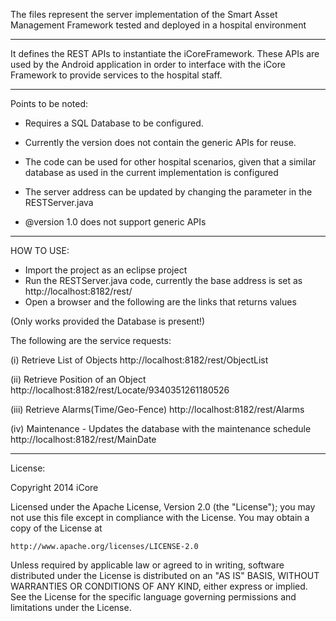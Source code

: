 The files represent the server implementation of the Smart Asset Management Framework tested and deployed in a hospital environment

---------------------------------------------------------------------------------------------------------------------------------------------

It defines the REST APIs to instantiate the iCoreFramework. 
These APIs are used by the Android application in order to interface with the iCore Framework to provide services to the hospital staff.

---------------------------------------------------------------------------------------------------------------------------------------------

Points to be noted:
- Requires a SQL Database to be configured. 
- Currently the version does not contain the generic APIs for reuse.
- The code can be used for other hospital scenarios, given that a similar database as used in the current implementation is configured
- The server address can be updated by changing the parameter in the RESTServer.java

- @version 1.0 does not support generic APIs


---------------------------------------------------------------------------------------------------------------------------------------------
HOW TO USE:

- Import the project as an eclipse project
- Run the RESTServer.java code, currently the base address is set as http://localhost:8182/rest/
- Open a browser and the following are the links that returns values

(Only works provided the Database is present!)

The following are the service requests: 

(i) Retrieve List of Objects
    http://localhost:8182/rest/ObjectList 
 
(ii) Retrieve Position of an Object
     http://localhost:8182/rest/Locate/9340351261180526
 
(iii) Retrieve Alarms(Time/Geo-Fence)
  http://localhost:8182/rest/Alarms 
  
(iv) Maintenance - Updates the database with the maintenance schedule
  http://localhost:8182/rest/MainDate
  
---------------------------------------------------------------------------------------------------------------------------------------------  
 License:
 
 Copyright 2014 iCore

Licensed under the Apache License, Version 2.0 (the "License");
you may not use this file except in compliance with the License.
You may obtain a copy of the License at

    http://www.apache.org/licenses/LICENSE-2.0

Unless required by applicable law or agreed to in writing, software
distributed under the License is distributed on an "AS IS" BASIS,
WITHOUT WARRANTIES OR CONDITIONS OF ANY KIND, either express or implied.
See the License for the specific language governing permissions and
limitations under the License.
